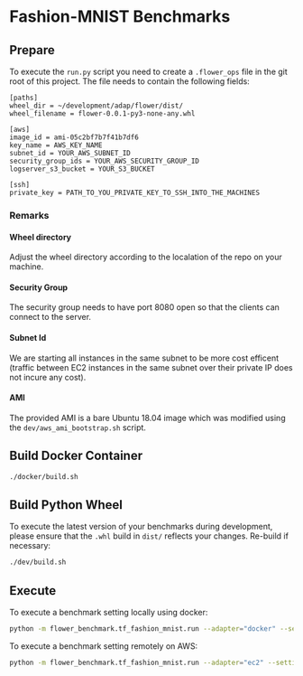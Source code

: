 # Fashion-MNIST Benchmarks

## Prepare

To execute the `run.py` script you need to create a `.flower_ops` file in the
git root of this project. The file needs to contain the following fields:

```
[paths]
wheel_dir = ~/development/adap/flower/dist/
wheel_filename = flower-0.0.1-py3-none-any.whl

[aws]
image_id = ami-05c2bf7b7f41b7df6
key_name = AWS_KEY_NAME
subnet_id = YOUR_AWS_SUBNET_ID
security_group_ids = YOUR_AWS_SECURITY_GROUP_ID
logserver_s3_bucket = YOUR_S3_BUCKET

[ssh]
private_key = PATH_TO_YOU_PRIVATE_KEY_TO_SSH_INTO_THE_MACHINES
```

### Remarks

#### Wheel directory

Adjust the wheel directory according to the localation of the repo on your
machine.

#### Security Group

The security group needs to have port 8080 open so that the clients can connect
to the server.

#### Subnet Id

We are starting all instances in the same subnet to be more cost efficent
(traffic between EC2 instances in the same subnet over their private IP does
not incure any cost).

#### AMI

The provided AMI is a bare Ubuntu 18.04 image which was modified using the
`dev/aws_ami_bootstrap.sh` script.

## Build Docker Container

```bash
./docker/build.sh
```

## Build Python Wheel

To execute the latest version of your benchmarks during development, please 
ensure that the `.whl` build in `dist/` reflects your changes. Re-build
if necessary:

```bash
./dev/build.sh
```

## Execute

To execute a benchmark setting locally using docker:

```bash
python -m flower_benchmark.tf_fashion_mnist.run --adapter="docker" --setting="minimal"
```

To execute a benchmark setting remotely on AWS:

```bash
python -m flower_benchmark.tf_fashion_mnist.run --adapter="ec2" --setting="minimal"
```
